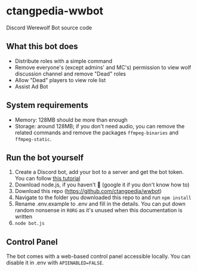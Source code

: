 # ctangpedia-wwbot
Discord Werewolf Bot source code

## What this bot does
- Distribute roles with a simple command
- Remove everyone's (except admins' and MC's) permission to view wolf discussion channel and remove "Dead" roles
- Allow "Dead" players to view role list
- Assist Ad Bot

## System requirements
- Memory: 128MB should be more than enough
- Storage: around 128MB; if you don't need audio, you can remove the related commands and remove the packages `ffmpeg-binaries` and `ffmpeg-static`.

## Run the bot yourself
1. Create a Discord bot, add your bot to a server and get the bot token. You can follow [this tutorial](https://anidiots.guide/getting-started/getting-started-long-version)
2. Download node.js, if you haven't :facepalm: (google it if you don't know how to)
3. Download this repo (https://github.com/ctangpedia/wwbot)
4. Navigate to the folder you downloaded this repo to and run `npm install`
5. Rename .env.example to .env and fill in the details. You can put down random nonsense in `RORG` as it's unused when this documentation is written
6. `node bot.js`

## Control Panel
The bot comes with a web-based control panel accessible locally. You can disable it in .env with `APIENABLED=FALSE`.
